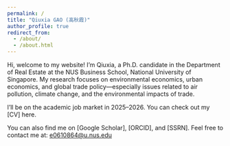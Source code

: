 ```yaml
---
permalink: /
title: "Qiuxia GAO (高秋霞)"
author_profile: true
redirect_from: 
  - /about/
  - /about.html
---
```



Hi, welcome to my website! I’m Qiuxia, a Ph.D. candidate in the Department of Real Estate at the NUS Business School, National University of Singapore.
My research focuses on environmental economics, urban economics, and global trade policy—especially issues related to air pollution, climate change, and the environmental impacts of trade.

I’ll be on the academic job market in 2025–2026. You can check out my [CV] here.

You can also find me on [Google Scholar], [ORCID], and [SSRN].
Feel free to contact me at: e0610864@u.nus.edu
